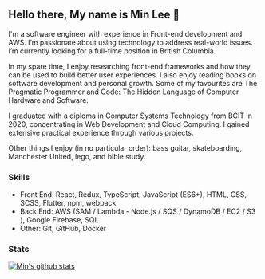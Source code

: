 ## Hello there, My name is Min Lee 👋
I'm a software engineer with experience in Front-end development and AWS. I’m passionate about using technology to address real-world issues. I’m currently looking for a full-time position in British Columbia.

In my spare time, I enjoy researching front-end frameworks and how they can be used to build better user experiences. I also enjoy reading books on software development and personal growth. Some of my favourites are The Pragmatic Programmer and Code: The Hidden Language of Computer Hardware and Software.

I graduated with a diploma in Computer Systems Technology from BCIT in 2020, concentrating in Web Development and Cloud Computing. I gained extensive practical experience through various projects.

Other things I enjoy (in no particular order): bass guitar, skateboarding, Manchester United, lego, and bible study.

### Skills
- Front End: React, Redux, TypeScript, JavaScript (ES6+), HTML, CSS, SCSS, Flutter, npm, webpack
- Back End: AWS (SAM / Lambda - Node.js / SQS / DynamoDB / EC2 / S3 ), Google Firebase, SQL
- Other: Git, GitHub, Docker

### Stats

[![Min's github stats](https://github-readme-stats.vercel.app/api?username=gyeongmin-lee)](https://github.com/anuraghazra/github-readme-stats)

<!--
**gyeongmin-lee/gyeongmin-lee** is a ✨ _special_ ✨ repository because its `README.md` (this file) appears on your GitHub profile.

Here are some ideas to get you started:

- 🔭 I’m currently working on ...
- 🌱 I’m currently learning ...
- 👯 I’m looking to collaborate on ...
- 🤔 I’m looking for help with ...
- 💬 Ask me about ...
- 📫 How to reach me: ...
- 😄 Pronouns: ...
- ⚡ Fun fact: ...
-->

